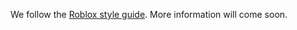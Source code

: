 We follow the [Roblox style guide](https://roblox.github.io/lua-style-guide). More information will come soon.

<!---
## Guiding Principles

* The purpose of a style guide is to avoid arguments.
    * There's no one right answer to how to format code, but consistency is important, so we agree to accept this one, somewhat arbitrary standard so we can spend more time writing code and less time arguing about formatting details in the review.
* Optimize code for reading, not writing.
    * You will write your code once. Many people will need to read it, from the reviewers, to any one else that touches the code, to you when you come back to it in six months.
    * All else being equal, consider what the diffs might look like. It's much easier to read a diff that doesn't involve moving things between lines. Clean diffs make it easier to get your code reviewed.
* Avoid magic, such as surprising or dangerous Lua features:
    * Magical code is really nice to use, until something goes wrong. Then no one knows why it broke or how to fix it.
    * Metatables are a good example of a powerful feature that should be used with care.
* Be consistent with idiomatic Lua when appropriate.

## File Structure
Files should consist of these things (if present) in order:

1. An optional block comment talking about why this file exists
    * Don't attach the file name, author, or date -- these are things that our version control system can tell us.
2. Services used by the file, using `GetService`
3. Module imports, using `require`
4. Module-level variables and functions
5. The object the module returns
6. A return statement!

## Requires
* All `require` calls should be at the top of a file, making dependencies static.
* Use relative paths when importing modules from the same package.

```lua
local OtherThing = require(script.Parent.OtherThing)
```

* Use absolute paths when importing modules from a different package.

```lua
local CorePackages = game:GetService("CorePackages")
local Roact = require(CorePackages.Roact)
```

## Naming
* Spell out words fully! Abbreviations generally make code easier to write, but harder to read.
* Use `PascalCase` names for class and enum-like objects.
* Use `PascalCase` for all Roblox APIs. `camelCase` APIs are mostly deprecated, and therefore shouldn't be used.
* Use `camelCase` names for local variables, member values, and functions.
* Functions may be `PascalCase` if they are one word. An exmample of this is `:Stop()`
* For acronyms within names, don't capitalize the whole thing. For example, `aJsonVariable` or `MakeHttpCall`.
* The exception to this is when the abbreviation represents a set. For example, in `anRGBValue` or `GetXYZ`. In these cases, RGB should be treated as an abbreviation of RedGreenBlue and not as an acronym.
* Consants are treated as local varibles. This is __not__ the same as the Roblox Style Guide.
* Prefix private members with an underscore, like `_camelCase`.
    * Lua does not have visibility rules, but using a character like an underscore helps make private access stand out.
* A File's name should match the name of the object it exports.
    * If your module exports a single function named `doSomething`, the file should be named `doSomething.lua`.

`FooThing.lua`:

```lua
local fooThreshold = 6

local FooThing = {}

FooThing.someMemberConstant = 5

function FooThing.go()
    print("Foo Delta:", FooThing.someMemberConstant - fooThreshold)
end

return FooThing
```

## Comments

* Wrap comments to 80 columns wide.
    * It's easier to read comments with shorter lines, but fitting code into 80 columns can be challenging.
* Use single line comments for inline notes:
    * If the comment spans multiple lines, use multiple single-line comments.

```lua
-- This condition is really important because the world would blow up if it
-- were missing.
if not foo then
    stopWorldFromBlowingUp()
end
```

* Use block comments for documenting items:
    * Use a block comment at the top of files to describe their purpose.
    * Use a block comment before functions or objects to describe their intent.

```lua
--[[
    Shuts off the cosmic moon ray immediately.

    Should only be called within 15 minutes of midnight Mountain Standard
    Time, or the cosmic moon ray may be damaged.
]]
local function stopCosmicMoonRay()
    cosmicMoonRay:Stop()
end
```

* Comments should focus on why code is written a certain way instead of what the code is doing.

Good:
```lua
-- Without this condition, the aircraft hangar would fill up with water.
if waterLevelTooHigh() then
    drainHangar()
end
```
{: .style-good }

Bad:
```lua
-- Check if the water level is too high.
if waterLevelTooHigh() then
    -- Drain the hangar
    drainHangar()
end
```
{: .style-bad }

No section comments.

Comments that only exist to break up a large file are a code smell; you probably need to find some way to make your file smaller instead of working around that problem with section comments. Comments that only exist to demark already obvious groupings of code (e.g. --- VARIABLES ---) and overly stylized comments can actually make the code harder to read, not easier. Additionally, when writing section headers, you (and anyone else editing the file later) have to be thorough to avoid confusing the reader with questions of where sections end.

Some examples of ways of breaking up files:

Move inner classes and static functions into their own files, which aren't included in the public API. This also makes testing those classes and functions easier.
Check if there are any existing libraries that can simplify your code. If you're writing something and think that you could make part of this into a library, there's a good chance someone already has.
If you can't break the file up, and still feel like you need section headings, consider these alternatives.

If you want to put a section header on a group of functions, put that information in a block comment attached to the first function in that section. You should still make sure the comment is about the function its attached to, but it can also include information about the section as a whole. Try and write the comment in a way that makes it clear what's included in the section.


--[[
    All of the readX functions return the next token from the string
    passed in to the Reader or returns nil if the next token doesn't
    match the type the function is trying to read.

    local test = "123 ABC"
    i = reader:readInt()
    print(i, ",", test.remaining) -- 123 , ABC

    readInt reads an integer, positive or negative.
]]
function Reader:readInt() -- ...

-- readFloat reads a floating point number, but does not accept
-- scientific notation
function Reader:readFloat() -- ...
The same can be done for a group of variables in some cases. All the same caveats apply though, and you have to consider whether one block comment or a normal comment on each variable (or even using just whitespace to separate groups) would be more readable.

General organization of your code can aid readibility while making logical sections more obvious as well. Module level variables and functions can appear in any order, so you can sometimes put a group of variables above a group of functions to make a section.--->